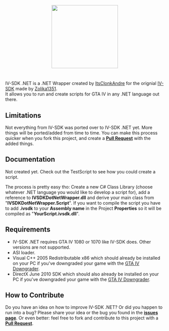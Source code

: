 <p align="center">
  <img width="210" height="200" src="https://user-images.githubusercontent.com/39125931/197342023-e20e0ed9-6082-4635-8b8b-57581fba79ee.png">
</p>

#
IV-SDK .NET is a .NET Wrapper created by [ItsClonkAndre](https://github.com/ClonkAndre) for the orignial [IV-SDK](https://github.com/Zolika1351/iv-sdk) made by [Zolika1351](https://github.com/Zolika1351).  
It allows you to run and create scripts for GTA IV in any .NET language out there.

## Limitations
Not everything from IV-SDK was ported over to IV-SDK .NET yet. More things will be ported/added from time to time. You can make this process quicker when you fork this project, and create a **[Pull Request](https://github.com/ClonkAndre/IV-SDK-DotNet/pulls)** with the added things.  

## Documentation
Not created yet. Check out the TestScript to see how you could create a script.  
  
The process is pretty easy tho: Create a new C# Class Library (choose whatever .NET language you would like to develop a script for), add a reference to **IVSDKDotNetWrapper.dll** and derive your main class from "**IVSDKDotNetWrapper.Script**". If you want to compile the script you have to add **.ivsdk** to your **Assembly name** in the Project **Properties** so it will be compiled as "**YourScript.ivsdk.dll**".

## Requirements
- IV-SDK .NET requires GTA IV 1080 or 1070 like IV-SDK does. Other versions are not supported.
- ASI loader.
- Visual C++ 2005 Redistributable x86 which should already be installed on your PC if you've downgraded your game with the [GTA IV Downgrader](https://gtaforums.com/topic/976691-gta-iv-downgrader).
- DirectX June 2010 SDK which should also already be installed on your PC if you've downgraded your game with the [GTA IV Downgrader](https://gtaforums.com/topic/976691-gta-iv-downgrader).

## How to Contribute
Do you have an idea on how to improve IV-SDK .NET? Or did you happen to run into a bug? Please share your idea or the bug you found in the **[issues page](https://github.com/ClonkAndre/IV-SDK-DotNet/issues)**. Or even better: feel free to fork and contribute to this project with a **[Pull Request](https://github.com/ClonkAndre/IV-SDK-DotNet/pulls)**.
